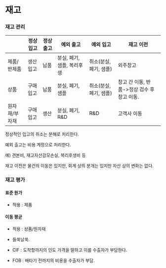 # 재고

### 재고 관리

|               | 정상입고 | 정상출고 | 예외 출고                  | 예외 입고              | 재고 이전                                   |
| ------------- | -------- | -------- | -------------------------- | ---------------------- | ------------------------------------------- |
| 제품/반제품   | 생산입고 | 납품     | 분실, 폐기, 샘플, 복리후생 | 취소(분실, 폐기, 샘플) | 외주창고                                    |
| 상품          | 구매입고 | 납품     | 분실, 폐기, 샘플           | 취소(분실, 폐기, 샘플) | 창고 간 이동, 반품->정상 검수 후 창고 이동. |
| 원자재/부자재 | 구매입고 | 생산     | 분실, 폐기, R&D            | R&D                    | 고객사 이동                                 |

정상적인 입고의 취소는 분해로 처리한다.

예외 출고는 비용 계정으로 처리한다.

예) 견본비, 재고자산감모손실, 복리후생비 등

재고 이전은 물건의 이동은 있지만,  회계 상의 분개는 있지만 자산 상의 변화는 없다.

### 재고 평가

#### 표준 원가

- 적용 : 제품

#### 이동 평균

- 적용 : 상품/원자재

- 들쑥날쑥.

- CIF : 도착항까지의 인도 가격을 말하고 이를 수출자가 부담한다.
- FOB : 배타기 전까지의 비용을 수출자가 부담.

